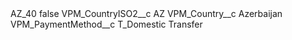 <?xml version="1.0" encoding="UTF-8"?>
<CustomMetadata xmlns="http://soap.sforce.com/2006/04/metadata" xmlns:xsi="http://www.w3.org/2001/XMLSchema-instance" xmlns:xsd="http://www.w3.org/2001/XMLSchema">
    <label>AZ_40</label>
    <protected>false</protected>
    <values>
        <field>VPM_CountryISO2__c</field>
        <value xsi:type="xsd:string">AZ</value>
    </values>
    <values>
        <field>VPM_Country__c</field>
        <value xsi:type="xsd:string">Azerbaijan</value>
    </values>
    <values>
        <field>VPM_PaymentMethod__c</field>
        <value xsi:type="xsd:string">T_Domestic Transfer</value>
    </values>
</CustomMetadata>
